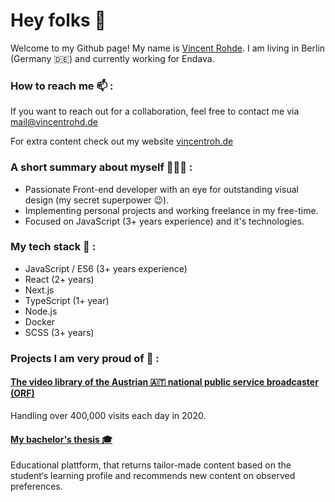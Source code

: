 # Hey folks 👋

Welcome to my Github page! My name is [Vincent Rohde](https://vincentroh.de/). I am living in Berlin (Germany 🇩🇪) and currently working for Endava.

### How to reach me 📫 :

If you want to reach out for a collaboration, feel free to contact me via [mail@vincentrohd.de](mailto:mail@vincentrohd.de)

For extra content check out my website [vincentroh.de](https://vincentroh.de/)

### A short summary about myself 👨🏻‍💻 :

- Passionate Front-end developer with an eye for outstanding visual design (my secret superpower 😉). 
- Implementing personal projects and working freelance in my free-time. 
- Focused on JavaScript (3+ years experience) and it's technologies.

### My tech stack 🧬 :
- JavaScript / ES6 (3+ years experience) 
- React (2+ years)
- Next.js
- TypeScript (1+ year)
- Node.js 
- Docker 
- SCSS (3+ years)

### Projects I am very proud of 💖 :

#### [The video library of the Austrian 🇦🇹 national public service broadcaster (ORF)](https://tvthek.orf.at/)
Handling over 400,000 visits each day in 2020.

#### [My bachelor's thesis 🎓](https://github.com/vincentrohde/bachelor)
Educational plattform, that returns tailor-made content based on the student‘s learning profile and recommends new content on observed preferences.
